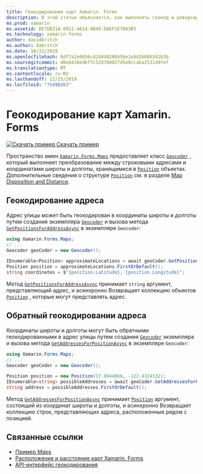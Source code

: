 ```yaml
---
title: Геокодирование карт Xamarin. Forms
description: В этой статье объясняется, как выполнять геокод и реверсировать данные карты геокодирования с помощью класса геокодирования Xamarin. Forms. Maps.
ms.prod: xamarin
ms.assetid: DE7DB31A-8921-4614-8B49-DAEF1E7B03B3
ms.technology: xamarin-forms
author: davidbritch
ms.author: dabritch
ms.date: 10/22/2019
ms.openlocfilehash: 6df7a2e0056cd2d448206b56e1e9d2600b342b3b
ms.sourcegitcommit: d0e6436edbf7c52d760027d5e0ccaba2531d9fef
ms.translationtype: MT
ms.contentlocale: ru-RU
ms.lasthandoff: 12/25/2019
ms.locfileid: "75490263"
---
```

# <a name="xamarinforms-map-geocoding"></a>Геокодирование карт Xamarin. Forms

[![Скачать пример](~/media/shared/download.png) Скачать пример](https://docs.microsoft.com/samples/xamarin/xamarin-forms-samples/workingwithmaps)

Пространство имен [`Xamarin.Forms.Maps`](xref:Xamarin.Forms.Maps) предоставляет класс [`Geocoder`](xref:Xamarin.Forms.Maps.Geocoder) , который выполняет преобразование между строковыми адресами и координатами широты и долготы, хранящимися в [`Position`](xref:Xamarin.Forms.Maps.Position) объектах. Дополнительные сведения о структуре [`Position`](xref:Xamarin.Forms.Maps.Position) см. в разделе [Map Disposition and Distance](position-distance.md).

## <a name="geocode-an-address"></a>Геокодирование адреса

Адрес улицы может быть геокодирован в координаты широты и долготы путем создания экземпляра [`Geocoder`](xref:Xamarin.Forms.Maps.Geocoder) и вызова метода [`GetPositionsForAddressAsync`](xref:Xamarin.Forms.Maps.Geocoder.GetPositionsForAddressAsync*) в экземпляре `Geocoder`:

```csharp
using Xamarin.Forms.Maps;
// ...
Geocoder geoCoder = new Geocoder();

IEnumerable<Position> approximateLocations = await geoCoder.GetPositionsForAddressAsync("Pacific Ave, San Francisco, California");
Position position = approximateLocations.FirstOrDefault();
string coordinates = $"{position.Latitude}, {position.Longitude}";
```

Метод [`GetPositionsForAddressAsync`](xref:Xamarin.Forms.Maps.Geocoder.GetPositionsForAddressAsync*) принимает `string` аргумент, представляющий адрес, и асинхронно Возвращает коллекцию объектов [`Position`](xref:Xamarin.Forms.Maps.Position) , которые могут представлять адрес.

## <a name="reverse-geocode-an-address"></a>Обратный геокодировании адреса

Координаты широты и долготы могут быть обратными геокодированными в адрес улицы путем создания [`Geocoder`](xref:Xamarin.Forms.Maps.Geocoder) экземпляра и вызова метода [`GetAddressesForPositionAsync`](xref:Xamarin.Forms.Maps.Geocoder.GetAddressesForPositionAsync*) в экземпляре `Geocoder`:

```csharp
using Xamarin.Forms.Maps;
// ...
Geocoder geoCoder = new Geocoder();

Position position = new Position(37.8044866, -122.4324132);
IEnumerable<string> possibleAddresses = await geoCoder.GetAddressesForPositionAsync(position);
string address = possibleAddresses.FirstOrDefault();
```

Метод [`GetAddressesForPositionAsync`](xref:Xamarin.Forms.Maps.Geocoder.GetAddressesForPositionAsync*) принимает [`Position`](xref:Xamarin.Forms.Maps.Position) аргумент, состоящий из координат широты и долготы, и асинхронно Возвращает коллекцию строк, представляющих адреса, расположенные рядом с позицией.

## <a name="related-links"></a>Связанные ссылки

- [Пример Maps](https://docs.microsoft.com/samples/xamarin/xamarin-forms-samples/workingwithmaps)
- [Расположение и расстояние карт Xamarin. Forms](position-distance.md)
- [API-интерфейс геокодирования](xref:Xamarin.Forms.Maps.Geocoder)
